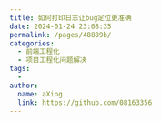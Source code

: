 ```yaml
---
title: 如何打印日志让bug定位更准确
date: 2024-01-24 23:08:35
permalink: /pages/48889b/
categories:
  - 前端工程化
  - 项目工程化问题解决
tags:
  - 
author: 
  name: aXing
  link: https://github.com/08163356
---
```







